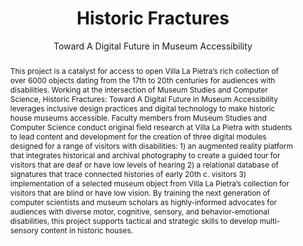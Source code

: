---
pid: historic-fractures
title: Historic Fractures
subtitle: Toward A Digital Future in Museum Accessibility
category: DH Seed Grant Recipient
cohort_year: '2022'
abstract: 'This project is a catalyst for access to open Villa La Pietra’s rich collection
  of over 6000 objects dating from the 17th to 20th centuries for audiences with disabilities.
  Working at the intersection of Museum Studies and Computer Science, Historic Fractures:
  Toward A Digital Future in Museum Accessibility leverages inclusive design practices
  and digital technology to make historic house museums accessible. Faculty members
  from Museum Studies and Computer Science conduct original field research at Villa
  La Pietra with students to lead content and development for the creation of three
  digital modules designed for a range of visitors with disabilities: 1) an augmented
  reality platform that integrates historical and archival photography to create a
  guided tour for visitors that are deaf or have low levels of hearing 2) a relational
  database of signatures that trace connected histories of early 20th c. visitors
  3) implementation of a selected museum object from Villa La Pietra’s collection
  for visitors that are blind or have low vision. By training the next generation
  of computer scientists and museum scholars as highly-informed advocates for audiences
  with diverse motor, cognitive, sensory, and behavior-emotional disabilities, this
  project supports tactical and strategic skills to develop multi-sensory content
  in historic houses.'
pis:
- flouty
layout: project
---